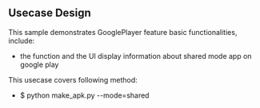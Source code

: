 ## Usecase Design

This sample demonstrates GooglePlayer feature basic functionalities, include:

* the function and the UI display information about shared mode app on google play

This usecase covers following method:

* $ python make_apk.py --mode=shared
